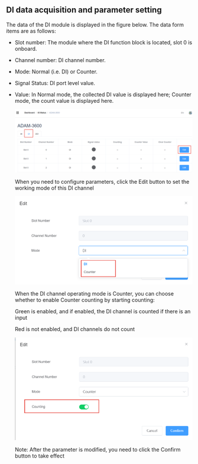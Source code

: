 ## DI data acquisition and parameter setting　


The data of the DI module is displayed in the figure below. The data form items are as follows:

 - Slot number: The module where the DI function block is located, slot 0 is onboard.

 - Channel number: DI channel number.

 - Mode: Normal (i.e. DI) or Counter.

 - Signal Status: DI port level value.

 - Value: In Normal mode, the collected DI value is displayed here; Counter mode, the count value is displayed here.

	![](DI_001.png)

   When you need to configure parameters, click the Edit button to set the working mode of this DI channel

   ![](DI_002.png)

   When the DI channel operating mode is Counter, you can choose whether to enable Counter counting by starting counting:
   
   Green is enabled, and if enabled, the DI channel is counted if there is an input
   
   Red is not enabled, and DI channels do not count

   ![](DI_003.png)

   Note: After the parameter is modified, you need to click the Confirm button to take effect



